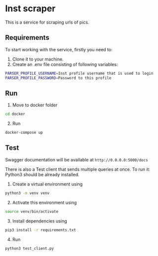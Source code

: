 # Inst scraper

This is a service for scraping urls of pics.


## Requirements

To start working with the service, firstly you need to: 

1. Clone it to your machine.
2. Create an .env file consisting of following variables:

```bash 
PARSER_PROFILE_USERNAME=Inst profile username that is used to login
PARSER_PROFILE_PASSWORD=Password to this profile
```

## Run
1. Move to docker folder

```bash
cd docker
```

2. Run

```bash
docker-compose up
```

## Test
Swagger documentation will be available at `http://0.0.0.0:5000/docs`

There is also a Test client that sends multiple queries at once.
To run it:
Python3 should be already installed.  

1. Create a virtual environment using

```bash 
python3 -m venv venv
```

2. Activate this environment using

```bash
source venv/bin/activate
```

3. Install dependencies using

```bash
pip3 install -r requirements.txt
```

4. Run

```bash
python3 test_client.py
```
